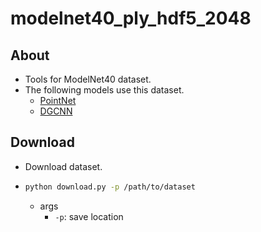 # modelnet40_ply_hdf5_2048
## About
- Tools for ModelNet40 dataset.
- The following models use this dataset.
  - [PointNet](../../PointNet/README.md)
  - [DGCNN](../../DGCNN/README.md)

## Download
- Download dataset.
- ```bash
  python download.py -p /path/to/dataset
  ```
  - args
    - `-p`: save location


